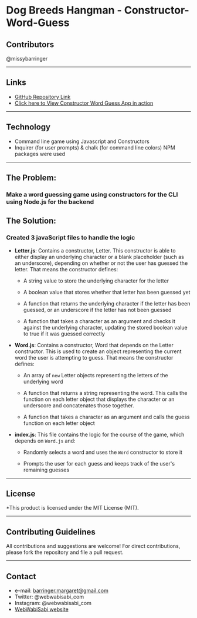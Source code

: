 # Dog Breeds Hangman - Constructor-Word-Guess

## Contributors
@missybarringer
____________________________________
## Links
* [GitHub Repository Link](https://github.com/missybarringer/Constructor-Word-Guess.git)
* [Click here to View Constructor Word Guess App in action](http://www.webwabisabi.com/assets/media/CWG.mp4)
____________________________________
## Technology
* Command line game using Javascript and Constructors
* Inquirer (for user prompts) & chalk (for command line colors) NPM packages were used
____________________________________

## The Problem:
### Make a word guessing game using constructors for the CLI using Node.js for the backend

## The Solution:
### Created 3 javaScript files to handle the logic
* **Letter.js**: Contains a constructor, Letter. This constructor is able to either display an underlying character or a blank placeholder (such as an underscore), depending on whether or not the user has guessed the letter. That means the constructor defines:

  * A string value to store the underlying character for the letter

  * A boolean value that stores whether that letter has been guessed yet

  * A function that returns the underlying character if the letter has been guessed, or an underscore if the letter has not been guessed

  * A function that takes a character as an argument and checks it against the underlying character, updating the stored boolean value to true if it was guessed correctly

* **Word.js**: Contains a constructor, Word that depends on the Letter constructor. This is used to create an object representing the current word the user is attempting to guess. That means the constructor defines:

  * An array of `new` Letter objects representing the letters of the underlying word

  * A function that returns a string representing the word. This calls the function on each letter object that displays the character or an underscore and concatenates those together.

  * A function that takes a character as an argument and calls the guess function on each letter object

* **index.js**: This file contains the logic for the course of the game, which depends on `Word.js` and:

  * Randomly selects a word and uses the `Word` constructor to store it

  * Prompts the user for each guess and keeps track of the user's remaining guesses
____________________________________
## License
*This product is licensed under the MIT License (MIT).
____________________________________
## Contributing Guidelines
All contributions and suggestions are welcome!
For direct contributions, please fork the repository and file a pull request.
____________________________________
## Contact
* e-mail: barringer.margaret@gmail.com
* Twitter: @webwabisabi_com
* Instagram: @webwabisabi_com
* [WebWabiSabi website](www.webwabisabi.com)